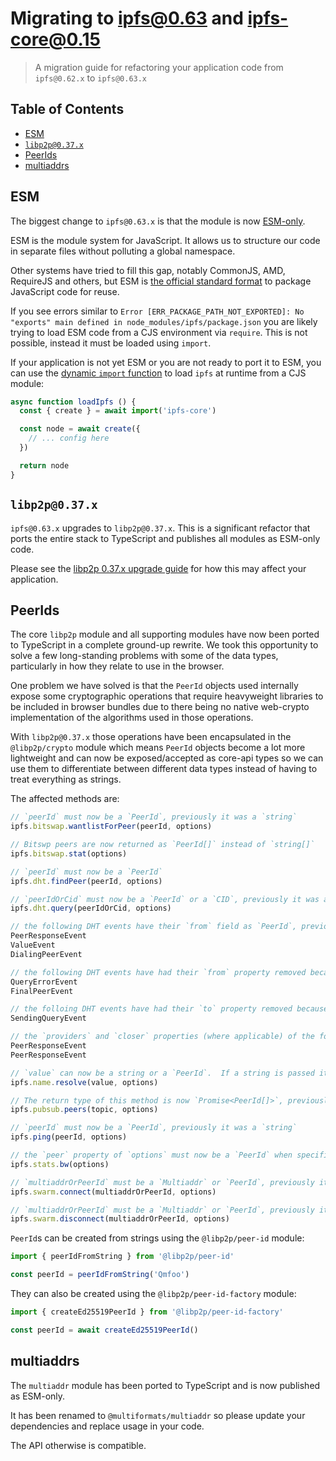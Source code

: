 <!--Specify versions for migration below-->
# Migrating to ipfs@0.63 and ipfs-core@0.15 <!-- omit in toc -->

> A migration guide for refactoring your application code from `ipfs@0.62.x` to `ipfs@0.63.x`

## Table of Contents <!-- omit in toc -->

- [ESM](#esm)
- [`libp2p@0.37.x`](#libp2p037x)
- [PeerIds](#peerids)
- [multiaddrs](#multiaddrs)

## ESM

The biggest change to `ipfs@0.63.x` is that the module is now [ESM-only](https://gist.github.com/sindresorhus/a39789f98801d908bbc7ff3ecc99d99c).

ESM is the module system for JavaScript.  It allows us to structure our code in separate files without polluting a global namespace.

Other systems have tried to fill this gap, notably CommonJS, AMD, RequireJS and others, but ESM is [the official standard format](https://tc39.es/ecma262/#sec-modules) to package JavaScript code for reuse.

If you see errors similar to `Error [ERR_PACKAGE_PATH_NOT_EXPORTED]: No "exports" main defined in node_modules/ipfs/package.json` you are likely trying to load ESM code from a CJS environment via `require`. This is not possible, instead it must be loaded using `import`.

If your application is not yet ESM or you are not ready to port it to ESM, you can use the [dynamic `import` function](https://developer.mozilla.org/en-US/docs/Web/JavaScript/Reference/Statements/import) to load `ipfs` at runtime from a CJS module:

```js
async function loadIpfs () {
  const { create } = await import('ipfs-core')

  const node = await create({
    // ... config here
  })

  return node
}
```

## `libp2p@0.37.x`

`ipfs@0.63.x` upgrades to `libp2p@0.37.x`.  This is a significant refactor that ports the entire stack to TypeScript and publishes all modules as ESM-only code.

Please see the [libp2p 0.37.x upgrade guide](https://github.com/libp2p/js-libp2p/blob/master/doc/migrations/v0.36-v.037.md) for how this may affect your application.

## PeerIds

The core `libp2p` module and all supporting modules have now been ported to TypeScript in a complete ground-up rewrite. We took this opportunity to solve a few long-standing problems with some of the data types, particularly in how they relate to use in the browser.

One problem we have solved is that the `PeerId` objects used internally expose some cryptographic operations that require heavyweight libraries to be included in browser bundles due to there being no native web-crypto implementation of the algorithms used in those operations.

With `libp2p@0.37.x` those operations have been encapsulated in the `@libp2p/crypto` module which means `PeerId` objects become a lot more lightweight and can now be exposed/accepted as core-api types so we can use them to differentiate between different data types instead of having to treat everything as strings.

The affected methods are:

```js
// `peerId` must now be a `PeerId`, previously it was a `string`
ipfs.bitswap.wantlistForPeer(peerId, options)

// Bitswp peers are now returned as `PeerId[]` instead of `string[]`
ipfs.bitswap.stat(options)

// `peerId` must now be a `PeerId`
ipfs.dht.findPeer(peerId, options)

// `peerIdOrCid` must now be a `PeerId` or a `CID`, previously it was a `string` or a `CID`
ipfs.dht.query(peerIdOrCid, options)

// the following DHT events have their `from` field as `PeerId`, previously it was a `string`
PeerResponseEvent
ValueEvent
DialingPeerEvent

// the following DHT events have had their `from` property removed because it is not exposed by go-ipfs so causes incompatibilities
QueryErrorEvent
FinalPeerEvent

// the folloing DHT events have had their `to` property removed because it is not exposed by go-ipfs so causes incompatibilities
SendingQueryEvent

// the `providers` and `closer` properties (where applicable) of the following events have the `peerId` property specified as a `PeerId`, previously it was a `string`
PeerResponseEvent
PeerResponseEvent

// `value` can now be a string or a `PeerId`.  If a string is passed it will be interpreted as a DNS address.
ipfs.name.resolve(value, options)

// The return type of this method is now `Promise<PeerId[]>`, previously it was a `Promise<string[]>`
ipfs.pubsub.peers(topic, options)

// `peerId` must now be a `PeerId`, previously it was a `string`
ipfs.ping(peerId, options)

// the `peer` property of `options` must now be a `PeerId` when specified, previously it was a `string`
ipfs.stats.bw(options)

// `multiaddrOrPeerId` must be a `Multiaddr` or `PeerId`, previously it was a `Multiaddr` or `string`
ipfs.swarm.connect(multiaddrOrPeerId, options)

// `multiaddrOrPeerId` must be a `Multiaddr` or `PeerId`, previously it was a `Multiaddr` or `string`
ipfs.swarm.disconnect(multiaddrOrPeerId, options)
```

`PeerId`s can be created from strings using the `@libp2p/peer-id` module:

```js
import { peerIdFromString } from '@libp2p/peer-id'

const peerId = peerIdFromString('Qmfoo')
```

They can also be created using the `@libp2p/peer-id-factory` module:

```js
import { createEd25519PeerId } from '@libp2p/peer-id-factory'

const peerId = await createEd25519PeerId()
```

## multiaddrs

The `multiaddr` module has been ported to TypeScript and is now published as ESM-only.

It has been renamed to `@multiformats/multiaddr` so please update your dependencies and replace usage in your code.

The API otherwise is compatible.

